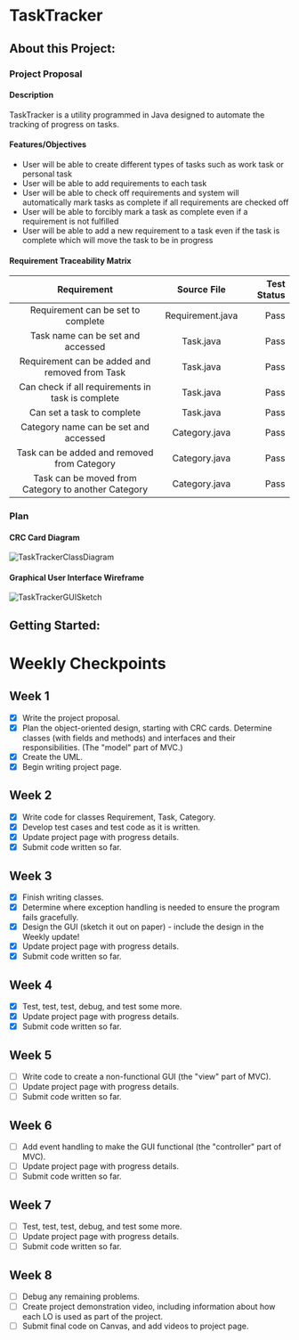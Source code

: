 # TaskTracker
## About this Project:

### Project Proposal
#### Description
TaskTracker is a utility programmed in Java designed to automate the tracking of progress on tasks.
#### Features/Objectives
- User will be able to create different types of tasks such as work task or personal task
- User will be able to add requirements to each task
- User will be able to check off requirements and system will automatically mark tasks as complete if all requirements are checked off
- User will be able to forcibly mark a task as complete even if a requirement is not fulfilled
- User will be able to add a new requirement to a task even if the task is complete which will move the task to be in progress

#### Requirement Traceability Matrix
| Requirement | Source File | Test Status |
|    :---:    |    :---:    |     ---:    |
| Requirement can be set to complete | Requirement.java | Pass |
| Task name can be set and accessed | Task.java | Pass |
| Requirement can be added and removed from Task | Task.java | Pass |
| Can check if all requirements in task is complete | Task.java | Pass |
| Can set a task to complete | Task.java | Pass |
| Category name can be set and accessed | Category.java | Pass |
| Task can be added and removed from Category | Category.java | Pass |
| Task can be moved from Category to another Category | Category.java | Pass |


### Plan
#### CRC Card Diagram
![TaskTrackerClassDiagram](https://github.com/BD2311/TaskTracker/assets/164386430/5cf94afe-ae8d-4d34-9f54-074a8bfa1dcd)

#### Graphical User Interface Wireframe
![TaskTrackerGUISketch](https://github.com/BD2311/TaskTracker/assets/164386430/44cea94e-fa3c-41aa-b440-549782d90872)

## Getting Started:

# Weekly Checkpoints

## Week 1

- [x] Write the project proposal.
- [x] Plan the object-oriented design, starting with CRC cards.  Determine classes (with fields and methods) and interfaces and their responsibilities. (The "model" part of MVC.)
- [x] Create the UML.
- [x] Begin writing project page.

## Week 2

- [x] Write code for classes Requirement, Task, Category.
- [x] Develop test cases and test code as it is written.
- [x] Update project page with progress details.
- [x] Submit code written so far.

## Week 3

- [X] Finish writing classes.
- [X] Determine where exception handling is needed to ensure the program fails gracefully.
- [X] Design the GUI (sketch it out on paper) - include the design in the Weekly update!
- [X] Update project page with progress details.
- [X] Submit code written so far.

## Week 4

- [X] Test, test, test, debug, and test some more.
- [X] Update project page with progress details.
- [X] Submit code written so far.

## Week 5

- [ ] Write code to create a non-functional GUI (the "view" part of MVC).
- [ ] Update project page with progress details.
- [ ] Submit code written so far.

## Week 6

- [ ] Add event handling to make the GUI functional (the "controller" part of MVC).
- [ ] Update project page with progress details.
- [ ] Submit code written so far.

## Week 7

- [ ] Test, test, test, debug, and test some more.
- [ ] Update project page with progress details.
- [ ] Submit code written so far.

## Week 8

- [ ] Debug any remaining problems.
- [ ] Create project demonstration video, including information about how each LO is used as part of the project.
- [ ] Submit final code on Canvas, and add videos to project page.
